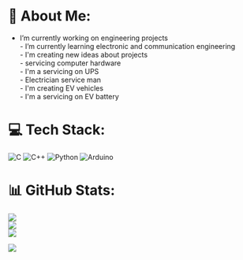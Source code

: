 # 💫 About Me:
-  I’m currently working on engineering projects<br>-  I’m currently learning electronic and communication engineering<br>-  I'm creating new ideas about projects <br>-  servicing computer hardware <br>-  I'm a servicing on UPS<br>-  Electrician service man <br>-  I'm creating EV vehicles<br>-  I'm a servicing on EV battery


# 💻 Tech Stack:
![C](https://img.shields.io/badge/c-%2300599C.svg?style=for-the-badge&logo=c&logoColor=white) ![C++](https://img.shields.io/badge/c++-%2300599C.svg?style=for-the-badge&logo=c%2B%2B&logoColor=white) ![Python](https://img.shields.io/badge/python-3670A0?style=for-the-badge&logo=python&logoColor=ffdd54) ![Arduino](https://img.shields.io/badge/-Arduino-00979D?style=for-the-badge&logo=Arduino&logoColor=white)
# 📊 GitHub Stats:
![](https://github-readme-stats.vercel.app/api?username=Sumanachar&theme=dark&hide_border=false&include_all_commits=true&count_private=true)<br/>
![](https://github-readme-streak-stats.herokuapp.com/?user=Sumanachar&theme=dark&hide_border=false)<br/>
![](https://github-readme-stats.vercel.app/api/top-langs/?username=Sumanachar&theme=dark&hide_border=false&include_all_commits=true&count_private=true&layout=compact)

[![](https://visitcount.itsvg.in/api?id=Sumanachar&icon=0&color=0)](https://visitcount.itsvg.in)

<!-- Proudly created with GPRM ( https://gprm.itsvg.in ) -->
